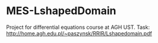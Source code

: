# MES-LshapedDomain
Project for differential equations course at AGH UST.  Task: http://home.agh.edu.pl/~paszynsk/RRIR/Lshapedomain.pdf

